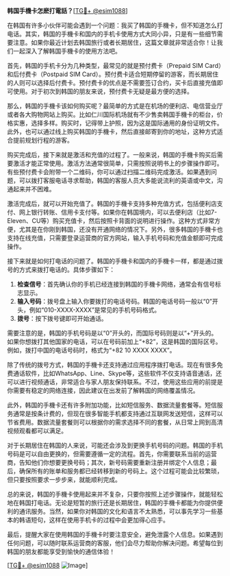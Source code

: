 **韩国手機卡怎麽打電話？**[[TG💪+ @esim1088](https://t.me/s/esim1088)]

在韩国有许多小伙伴可能会遇到一个问题：我买了韩国的手機卡，但不知道怎么打电话。其实，韩国的手機卡和国内的手机卡使用方式大同小异，只是有一些细节需要注意。如果你最近计划去韩国旅行或者长期居住，这篇文章就非常适合你！让我们一起深入了解韩国手機卡的使用方法吧。

首先，韩国的手机卡分为几种类型，最常见的就是预付费卡（Prepaid SIM Card）和后付费卡（Postpaid SIM Card）。预付费卡适合短期停留的游客，而长期居住的人则可以选择后付费卡。预付费卡的优点是不需要签订合约，买卡后直接充值即可使用。对于初次到韩国的朋友来说，预付费卡无疑是最方便的选择。

那么，韩国的手機卡该如何购买呢？最简单的方式是在机场的便利店、电信营业厅或者各大购物网站上购买。比如仁川国际机场就有不少售卖韩国手機卡的柜台，价格实惠，选择多样。购买时，记得带上护照，因为这是国际通用的身份证明文件。此外，也可以通过线上购买韩国的手機卡，然后直接邮寄到你的地址，这种方式适合提前规划行程的游客。

购买完成后，接下来就是激活和充值的过程了。一般来说，韩国的手機卡购买后需要激活才能正常使用。激活方法通常很简单，只需按照说明书上的步骤操作即可。有些预付费卡会附带一个二维码，你可以通过扫描二维码完成激活。如果遇到问题，可以拨打客服电话寻求帮助，韩国的客服人员大多能说流利的英语或中文，沟通起来并不困难。

激活完成后，就可以开始充值了。韩国的手機卡支持多种充值方式，包括便利店支付、网上银行转账、信用卡支付等。如果你在韩国境内，可以去便利店（比如7-Eleven、CU等）购买充值卡，然后按照卡背面的说明进行操作。这种方式非常方便，尤其是在你刚到韩国，还没有开通网络的情况下。另外，很多韩国的手機卡也支持在线充值，只需要登录运营商的官方网站，输入手机号码和充值金额即可完成操作。

接下来就是如何打电话的问题了。韩国的手機卡和国内的手機卡一样，都是通过拨号的方式来拨打电话的。具体步骤如下：

1. **检查信号**：首先确认你的手机已经连接到韩国的手機卡网络，通常会有信号标志显示。
2. **输入号码**：拨号盘上输入你要拨打的电话号码。韩国的电话号码一般以“0”开头，例如“010-XXXX-XXXX”是常见的手机号码格式。
3. **拨号**：按下拨号键即可开始通话。

需要注意的是，韩国的手机号码是以“0”开头的，而国际号码则是以“+”开头的。如果你想拨打其他国家的电话，可以在号码前加上“+82”，这是韩国的国际区号。例如，拨打中国的电话号码时，格式为“+82 10 XXXX XXXX”。

除了传统的拨号方式，韩国的手機卡还支持通过应用程序拨打电话。现在有很多免费通话软件，比如WhatsApp、Line、Skype等，这些软件不仅支持语音通话，还可以进行视频通话，非常适合与家人朋友保持联系。不过，使用这些应用的前提是你需要有稳定的网络连接，因此建议在出发前了解韩国的网络覆盖情况。

此外，韩国的手機卡还有许多附加功能，比如短信服务、数据流量套餐等。短信服务通常是按条计费的，但现在很多智能手机都支持通过互联网发送短信，这样可以节省费用。数据流量套餐则可以根据你的需求选择不同的套餐，从日常上网到高清视频观看都可以满足。

对于长期居住在韩国的人来说，可能还会涉及到更换手机号码的问题。韩国的手机号码是可以自由更换的，但需要遵循一定的流程。首先，你需要联系当前的运营商，告知他们你想要更换号码；其次，新号码需要重新注册并绑定个人信息；最后，确保所有的账单和服务都已经转移到新的号码上。这个过程可能会比较繁琐，但只要按照要求一步步来，就能顺利完成。

总的来说，韩国的手機卡使用起来并不复杂，只要你按照上述步骤操作，就能轻松地在韩国打电话。无论是短暂的旅行还是长期居住，韩国的手機卡都能为你提供便利的通讯服务。当然，如果你对韩国的文化和语言不太熟悉，可以事先学习一些基本的韩语短句，这样在使用手机卡的过程中会更加得心应手。

最后，提醒大家在使用韩国的手機卡时要注意安全，避免泄露个人信息。如果遇到任何问题，可以随时联系运营商的客服，他们会尽力帮助你解决问题。希望每位到韩国的朋友都能享受到愉快的通信体验！

[[TG💪+ @esim1088](https://t.me/s/esim1088) ![Image](https://i.postimg.cc/4NQfJmqS/Snipaste-2025-05-13-00-14-12.png)]
